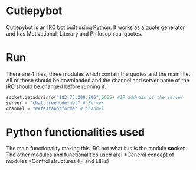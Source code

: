 # Cutiepybot
Cutiepybot is an IRC bot built using Python. It works as a quote generator and has Motivational, Literary and Philosophical quotes.

# Run
There are 4 files, three modules which contain the quotes and the main file. All of these should be downloaded and the channel and server name of the IRC should be changed before running it. 

```python 
socket.getaddrinfo("182.73.209.206",6665) #IP address of the server
server = "chat.freenode.net" # Server
channel = "##testabotforme" # Channel
```
# Python functionalities used
The main functionality making this IRC bot what it is is the module **socket**. 
The other modules and functionalities used are:
*General concept of modules
*Control structures (IF and ElIFs)


